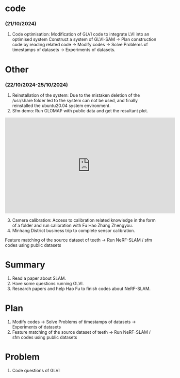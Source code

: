 # code
### (21/10/2024)
1. Code optimisation: Modification of GLVI code to integrate LVI into an optimised system
Construct a system of GLVI-SAM → Plan construction code by reading related code → Modify codes → Solve Problems of timestamps of datasets → Experiments of datasets.  

# Other
### (22/10/2024-25/10/2024)
1. Reinstallation of the system: Due to the mistaken deletion of the /usr/share folder led to the system can not be used, and finally reinstalled the ubuntu20.04 system environment.
2. Sfm demo: Run GLOMAP with public data and get the resultant plot.  

<iframe width="560" height="315" src="https://github.com/zhangx297/2024-Weekly-Report/blob/main/Pictures%20of%20papers/d252b6b7f2639f768a56710089297553.mp4" frameborder="0" allow="accelerometer; autoplay; encrypted-media; gyroscope; picture-in-picture" allowfullscreen></iframe>

3. Camera calibration: Access to calibration related knowledge in the form of a folder and run calibration with Fu Hao Zhang Zhengyou.
4. Minhang District business trip to complete sensor calibration.   

Feature matching of the source dataset of teeth → Run NeRF-SLAM / sfm codes using public datasets    

# Summary
1. Read a paper about SLAM.
2. Have some questions running GLVI. 
3. Research papers and help Hao Fu to finish codes about NeRF-SLAM.  
# Plan
1. Modify codes → Solve Problems of timestamps of datasets → Experiments of datasets  
2. Feature matching of the source dataset of teeth → Run NeRF-SLAM / sfm codes using public datasets   
# Problem
1. Code questions of GLVI  